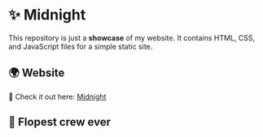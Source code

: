 # ✨ Midnight  

This repository is just a **showcase** of my website. It contains HTML, CSS, and JavaScript files for a simple static site.  

## 🌍 Website  
🚀 Check it out here: [Midnight](https://marceiine.github.io/Midnight/)  

## 💅 Flopest crew ever
